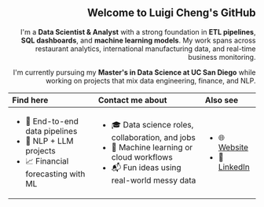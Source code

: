 

<div align='right'>

## Welcome to Luigi Cheng's GitHub

I'm a **Data Scientist & Analyst** with a strong foundation in **ETL pipelines**, **SQL dashboards**, and **machine learning models**. My work spans across restaurant analytics, international manufacturing data, and real-time business monitoring.

I'm currently pursuing my **Master's in Data Science at UC San Diego** while working on projects that mix data engineering, finance, and NLP.

</div>
<div align='center'>

| Find here | Contact me about | Also see |
| :-- | :-- | :-- |
| <ul><li>📂 End-to-end data pipelines</li><li>🧠 NLP + LLM projects</li><li>📈 Financial forecasting with ML</li></ul> | <ul><li>🎓 Data science roles, collaboration, and jobs</li><li>🤖 Machine learning or cloud workflows</li><li>📬 Fun ideas using real-world messy data</li></ul> | <ul><li>🌐 <a href='https://luigidata.com'>Website</a></li><li>💼 <a href='https://linkedin.com/in/luigi-chengwj'>LinkedIn</a></li></ul>

</div>
